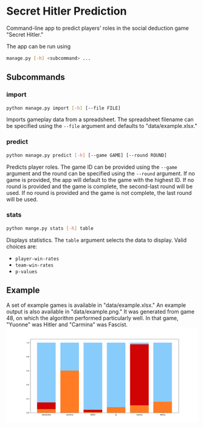 # Secret Hitler Prediction
Command-line app to predict players' roles in the social deduction game "Secret Hitler."

The app can be run using
```sh
manage.py [-h] <subcommand> ...
```

## Subcommands
### import
```sh
python manage.py import [-h] [--file FILE]
```
Imports gameplay data from a spreadsheet. The spreadsheet filename can be specified using the `--file` argument and defaults to "data/example.xlsx."

### predict
```sh
python manage.py predict [-h] [--game GAME] [--round ROUND]
```
Predicts player roles. The game ID can be provided using the `--game` argument and the round can be specified using the `--round` argument. If no game is provided, the app will default to the game with the highest ID. If no round is provided and the game is complete, the second-last round will be used. If no round is provided and the game is not complete, the last round will be used.

### stats
```sh
python mange.py stats [-h] table
```
Displays statistics. The `table` argument selects the data to display. Valid choices are:
- `player-win-rates`
- `team-win-rates`
- `p-values`

## Example
A set of example games is available in "data/example.xlsx." An example output is also available in "data/example.png." It was generated from game 48, on which the algorithm performed particularly well. In that game, "Yuonne" was Hitler and "Carmina" was Fascist.
![Example output: game 48](data/example.png)
